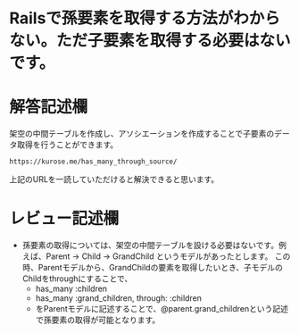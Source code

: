 # Railsで孫要素を取得する方法がわからない。ただ子要素を取得する必要はないです。
# 解答記述欄
架空の中間テーブルを作成し、アソシエーションを作成することで子要素のデータ取得を行うことができます。

```
https://kurose.me/has_many_through_source/
```
上記のURLを一読していただけると解決できると思います。


# レビュー記述欄
- 孫要素の取得については、架空の中間テーブルを設ける必要はないです。例えば、Parent -> Child -> GrandChild というモデルがあったとします。
  この時、Parentモデルから、GrandChildの要素を取得したいとき、子モデルのChildをthroughにすることで、
    - has_many :children
    - has_many :grand_children, through: :children
  - をParentモデルに記述することで、@parent.grand_childrenという記述で孫要素の取得が可能となります。
